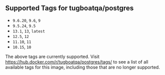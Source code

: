 ## Supported Tags for tugboatqa/postgres

* `9.6.20`, `9.6`, `9`
* `9.5.24`, `9.5`
* `13.1`, `13`, `latest`
* `12.5`, `12`
* `11.10`, `11`
* `10.15`, `10`

The above tags are currently supported. Visit https://hub.docker.com/r/tugboatqa/postgres/tags/ to see a list of all available tags for this image, including those that are no longer supported.
